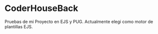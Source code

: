 # CoderHouseBack
Pruebas de mi Proyecto en EJS y PUG.
Actualmente elegi como motor de plantillas EJS.
